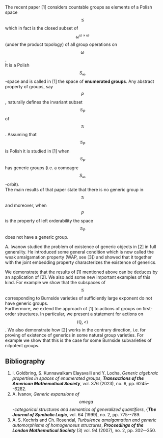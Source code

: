 




The recent paper [1] considers countable groups as elements of a Polish space $$\mathcal{G}$$ which in fact is the closed subset of $$\omega^{\omega \times \omega}$$ (under the product topology) of all group operations on $$\omega$$.  
It is a Polish $$S_{\infty}$$-space and is 
called in [1] the space of **enumerated groups**. 
Any abstract property of groups, say $$P$$, naturally defines the invariant subset $$\mathcal{G}_P$$ of $$\mathcal{G}$$. 
Assuming that $$\mathcal{G}_P$$ is Polish it is studied in [1] when $$\mathcal{G}_P$$ has generic groups 
(i.e. a comeagre $$S_{\infty}$$-orbit).  
The main results of that paper state that there is no generic group in $$\mathcal{G}$$ and  moreover, when $$P$$ is the property of left orderability the space $$\mathcal{G}_P$$ does not have a generic group.   

A. Iwanow studied the problem of existence of generic objects in [2] in full generality. 
He introduced some general condition which is now called the weak amalgamation property (WAP, see [3])
and showed that it together with the joint embedding property characterizes the existence of generics.  

We demonstrate that the results of  [1] mentioned above can be deduces by an application of [2]. 
We also add some new important examples of this kind. 
For example we show that the subspaces of $$\mathcal{G}$$ corresponding to Burnside varieties of sufficiently large exponent do not have generic groups.  
Furthermore, we extend the approach of [1] to actions of groups on first-order  structures. 
In particular, we present a statement for actions on $$(\mathbb{Q},<)$$. 
We also demonstrate how [2] works in the contrary direction, i.e. for proving of existence of generics in some natural group varieties. 
For example we show that this is the case for some Burnside subvarieties of nilpotent groups. 

## Bibliography








1.  I. Goldbring, S. Kunnawalkam Elayavalli and Y. Lodha, _Generic algebraic properties in spaces of enumerated groups_, **_Transactions of the  American  Mathematical Society_**, vol. 376 (2023), no. 9, pp. 6245--6282. 
2.  A. Ivanov, _Generic expansions of $$omega$$-categorical structures and semantics of generalized quantifiers_, {**_The Journal of Symbolic Logic_**, vol. 64 (1999), no. 2, pp. 775--789. 
3.  A. S. Kechris and Ch. Rosendal, _Turbulence amalgamation and generic automorphisms of homogenoeus structures_, **_Proceedings of the London Mathematical Society_** (3) vol. 94 (2007), no. 2,  pp. 302--350.  





